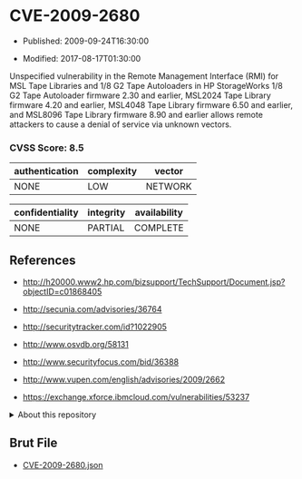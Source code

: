 # CVE-2009-2680

- Published: 2009-09-24T16:30:00

- Modified: 2017-08-17T01:30:00

Unspecified vulnerability in the Remote Management Interface (RMI) for MSL Tape Libraries and 1/8 G2 Tape Autoloaders in HP StorageWorks 1/8 G2 Tape Autoloader firmware 2.30 and earlier, MSL2024 Tape Library firmware 4.20 and earlier, MSL4048 Tape Library firmware 6.50 and earlier, and MSL8096 Tape Library firmware 8.90 and earlier allows remote attackers to cause a denial of service via unknown vectors.

### CVSS Score: **8.5**

| authentication | complexity | vector |
| --- | --- | --- |
| NONE | LOW | NETWORK |

| confidentiality | integrity | availability |
| --- | --- | --- |
| NONE | PARTIAL | COMPLETE |

## References

* http://h20000.www2.hp.com/bizsupport/TechSupport/Document.jsp?objectID=c01868405

* http://secunia.com/advisories/36764

* http://securitytracker.com/id?1022905

* http://www.osvdb.org/58131

* http://www.securityfocus.com/bid/36388

* http://www.vupen.com/english/advisories/2009/2662

* https://exchange.xforce.ibmcloud.com/vulnerabilities/53237

<details>
<summary>About this repository</summary> 

  This repository is part of the project [Live Hack CVE](https://github.com/Live-Hack-CVE). Main website can be found [www.live-hack.org](https://www.live-hack.org) 
  
  Made by [Sn0wAlice](https://github.com/Sn0wAlice) for the people that care about security and need to have a feed of the latest CVEs. Hope you enjoy it, don't forget to star the repo and follow me on [Twitter](https://twitter.com/Sn0wAlice) and [Github](https://github.com/Sn0wAlice). And that is my [personnal website](https://www.alice-snow.me/)

  - [Home Page](https://github.com/Live-Hack-CVE)
  - [Framework](https://github.com/Live-Hack-CVE/cve-framework)
  - [CVE database](https://github.com/Live-Hack-CVE/full_database)
  - [Changelog](https://github.com/Live-Hack-CVE/Changelog)
</details>

## Brut File

* [CVE-2009-2680.json](https://raw.githubusercontent.com/Live-Hack-CVE/full_database/main/cves/2009/CVE-2009-2680.json)

